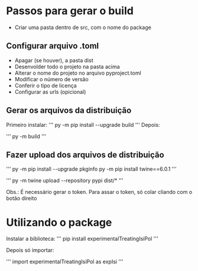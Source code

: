 # Passos para gerar o build

- Criar uma pasta dentro de src, com o nome do package

## Configurar arquivo .toml

- Apagar (se houver), a pasta dist
- Desenvolder todo o projeto na pasta acima
- Alterar o nome do projeto no arquivo pyproject.toml
- Modificar o número de versão
- Conferir o tipo de licença
- Configurar as urls (opicional)

## Gerar os arquivos da distribuição
Primeiro instalar:
'''
py -m pip install --upgrade build
'''
Depois:

'''
py -m build
'''

## Fazer upload dos arquivos de distribuição

'''
py -m pip install --upgrade pkginfo
py -m pip install twine==6.0.1
'''

'''
py -m twine upload --repository pypi dist/*
'''

Obs.: É necessário gerar o token. Para assar o token, só colar cliando com o botão direito


# Utilizando o package

Instalar a biblioteca:
'''
pip install experimentalTreatingIsiPol
'''

Depois só importar:

'''
import experimentalTreatingIsiPol as expIsi
'''
